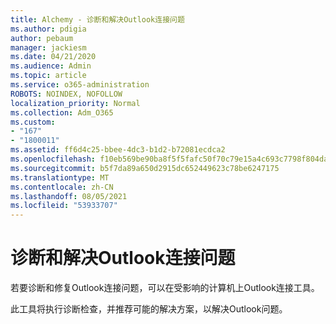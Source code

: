 ```yaml
---
title: Alchemy - 诊断和解决Outlook连接问题
ms.author: pdigia
author: pebaum
manager: jackiesm
ms.date: 04/21/2020
ms.audience: Admin
ms.topic: article
ms.service: o365-administration
ROBOTS: NOINDEX, NOFOLLOW
localization_priority: Normal
ms.collection: Adm_O365
ms.custom:
- "167"
- "1800011"
ms.assetid: ff6d4c25-bbee-4dc3-b1d2-b72081ecdca2
ms.openlocfilehash: f10eb569be90ba8f5f5fafc50f70c79e15a4c693c7798f804da4206846eccecc
ms.sourcegitcommit: b5f7da89a650d2915dc652449623c78be6247175
ms.translationtype: MT
ms.contentlocale: zh-CN
ms.lasthandoff: 08/05/2021
ms.locfileid: "53933707"
---
```

# <a name="diagnose-and-resolve-outlook-connectivity-issues"></a>诊断和解决Outlook连接问题

若要诊断和修复Outlook连接问题，可以在受影响的计算机上Outlook连接工具。 [](https://aka.ms/SaRA-OutlookDisconnect-Alchemy)
  
此工具将执行诊断检查，并推荐可能的解决方案，以解决Outlook问题。
  